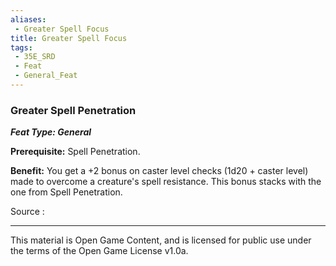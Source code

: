 ```yaml
---
aliases:
 - Greater Spell Focus
title: Greater Spell Focus
tags: 
 - 35E_SRD
 - Feat
 - General_Feat
---
```

### Greater Spell Penetration 
***Feat Type: General***

**Prerequisite:** Spell Penetration.

**Benefit:** You get a +2 bonus on caster level checks (1d20 + caster
level) made to overcome a creature's spell resistance. This bonus stacks
with the one from Spell Penetration.


Source :



---



This material is Open Game Content, and is licensed for public use under the terms of the Open Game License v1.0a.


